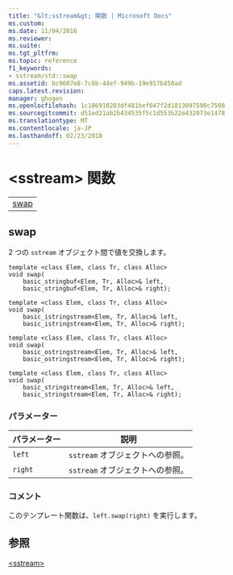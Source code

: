 ```yaml
---
title: "&lt;sstream&gt; 関数 | Microsoft Docs"
ms.custom: 
ms.date: 11/04/2016
ms.reviewer: 
ms.suite: 
ms.tgt_pltfrm: 
ms.topic: reference
f1_keywords:
- sstream/std::swap
ms.assetid: bc9607e8-7c6b-44ef-949b-19e917b450ad
caps.latest.revision: 
manager: ghogen
ms.openlocfilehash: 1c186910203df481bef047f2d1813097590c7508
ms.sourcegitcommit: d51ed21ab2b434535f5c1d553b22e432073e1478
ms.translationtype: MT
ms.contentlocale: ja-JP
ms.lasthandoff: 02/23/2018
---
```

# <a name="ltsstreamgt-functions"></a>&lt;sstream&gt; 関数
||  
|-|  
|[swap](#sstream_swap)|  
  
##  <a name="sstream_swap"></a>  swap  
 2 つの `sstream` オブジェクト間で値を交換します。  
  
```  
template <class Elem, class Tr, class Alloc>  
void swap(
    basic_stringbuf<Elem, Tr, Alloc>& left,  
    basic_stringbuf<Elem, Tr, Alloc>& right);

template <class Elem, class Tr, class Alloc>  
void swap(
    basic_istringstream<Elem, Tr, Alloc>& left,  
    basic_istringstream<Elem, Tr, Alloc>& right);

template <class Elem, class Tr, class Alloc>  
void swap(
    basic_ostringstream<Elem, Tr, Alloc>& left,  
    basic_ostringstream<Elem, Tr, Alloc>& right);

template <class Elem, class Tr, class Alloc>  
void swap(
    basic_stringstream<Elem, Tr, Alloc>& left,  
    basic_stringstream<Elem, Tr, Alloc>& right);
```  
  
### <a name="parameters"></a>パラメーター  
  
|パラメーター|説明|  
|---------------|-----------------|  
|`left`|`sstream` オブジェクトへの参照。|  
|`right`|`sstream` オブジェクトへの参照。|  
  
### <a name="remarks"></a>コメント  
 このテンプレート関数は、`left.swap(right)` を実行します。  
  
## <a name="see-also"></a>参照  
 [\<sstream>](../standard-library/sstream.md)

